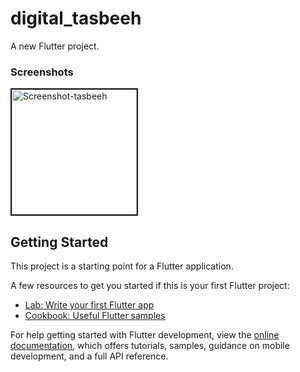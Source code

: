 # digital_tasbeeh

A new Flutter project.

<h3>Screenshots</h3>
<img src='https://i.postimg.cc/HV2Dvw5w/Screenshot-tasbeeh.png' border='2' alt='Screenshot-tasbeeh'height='200'/>

## Getting Started

This project is a starting point for a Flutter application.

A few resources to get you started if this is your first Flutter project:

- [Lab: Write your first Flutter app](https://docs.flutter.dev/get-started/codelab)
- [Cookbook: Useful Flutter samples](https://docs.flutter.dev/cookbook)

For help getting started with Flutter development, view the
[online documentation](https://docs.flutter.dev/), which offers tutorials,
samples, guidance on mobile development, and a full API reference.
